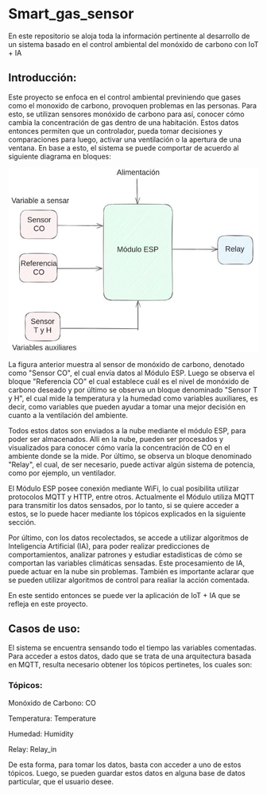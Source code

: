 # Smart_gas_sensor
En este repositorio se aloja toda la información pertinente al desarrollo de un sistema basado en el control ambiental del monóxido de carbono con IoT  + IA

## __Introducción:__

Este proyecto se enfoca en el control ambiental previniendo que gases como el monoxido de carbono, provoquen problemas en las personas. Para esto, se utilizan sensores monóxido de carbono para así, conocer cómo cambia la concentración de gas dentro de una habitación. Estos datos entonces permiten que un controlador, pueda tomar decisiones y comparaciones para luego, activar una ventilación o la apertura de una ventana. En base a esto, el sistema se puede comportar de acuerdo al siguiente diagrama en bloques:


<p align="center">
  <img src="Block_diagram.jpg" alt="Texto alternativo" width="600"/>
</p>


La figura anterior muestra al sensor de monóxido de carbono, denotado como "Sensor CO", el cual envía datos al Módulo ESP. Luego se observa el bloque "Referencia CO" el cual establece cuál es el nivel de monóxido de carbono deseado y por último se observa un bloque denominado "Sensor T y H", el cual mide la temperatura y la humedad como variables auxiliares, es decir, como variables que pueden ayudar a tomar una mejor decisión en cuanto a la ventilación del ambiente.

Todos estos datos son enviados a la nube mediante el módulo ESP, para poder ser almacenados. Allí en la nube, pueden ser procesados y visualizados para conocer cómo varía la concentración de CO en el ambiente donde se la mide. Por último, se observa un bloque denominado "Relay", el cual, de ser necesario, puede activar algún sistema de potencia, como por ejemplo, un ventilador.

El Módulo ESP posee conexión mediante WiFi, lo cual posibilita utilizar protocolos MQTT y HTTP, entre otros. Actualmente el Módulo utiliza MQTT para transmitir los datos sensados, por lo tanto, si se quiere acceder a estos, se lo puede hacer mediante los tópicos explicados en la siguiente sección.

Por último, con los datos recolectados, se accede a utilizar algoritmos de Inteligencia Artificial (IA), para poder realizar predicciones de comportamientos, analizar patrones y estudiar estadisticas de cómo se comportan las variables climáticas sensadas. Este procesamiento de IA, puede actuar en la nube sin problemas. También es importante aclarar que se pueden utilizar algoritmos de control para realiar la acción comentada.

En este sentido entonces se puede ver la aplicación de IoT + IA que se refleja en este proyecto.

## __Casos de uso:__

El sistema se encuentra sensando todo el tiempo las variables comentadas. Para acceder a estos datos, dado que se trata de una arquitectura basada en MQTT, resulta necesario obtener los tópicos pertinetes, los cuales son:

### __Tópicos__:

Monóxido de Carbono: CO

Temperatura: Temperature

Humedad: Humidity

Relay: Relay_in

De esta forma, para tomar los datos, basta con acceder a uno de estos tópicos. Luego, se pueden guardar estos datos en alguna base de datos particular, que el usuario desee.



